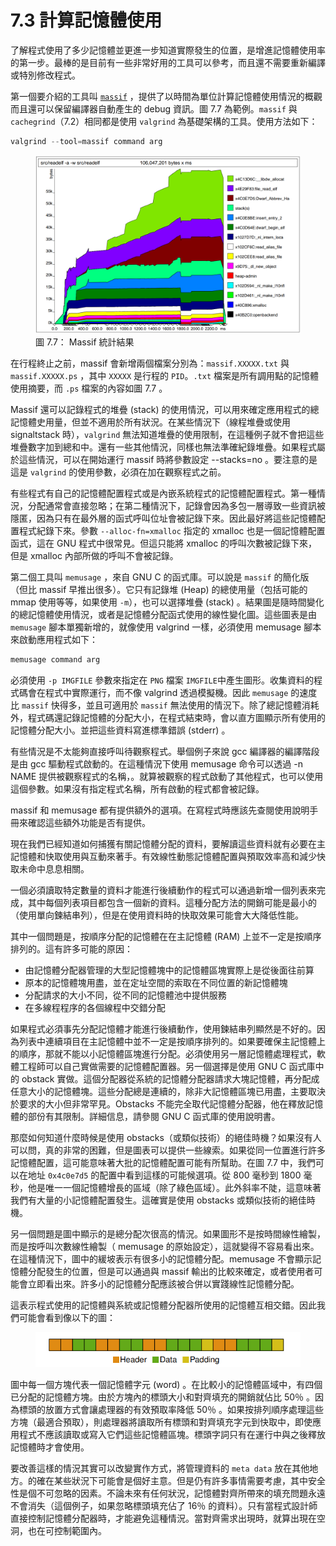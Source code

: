 # 7.3 計算記憶體使用

了解程式使用了多少記憶體並更進一步知道實際發生的位置，是增進記憶體使用率的第一步。最棒的是目前有一些非常好用的工具可以參考，而且還不需要重新編譯或特別修改程式。

第一個要介紹的工具叫 [`massif`](https://valgrind.org/docs/manual/ms-manual.html) ，提供了以時間為單位計算記憶體使用情況的概觀而且還可以保留編譯器自動產生的 debug 資訊。圖 7.7 為範例。`massif` 與 `cachegrind`（7.2）相同都是使用 `valgrind` 為基礎架構的工具。使用方法如下：

```c
valgrind --tool=massif command arg
```
<figure>
  <img src="../assets/figure-7.7.png" alt="圖 7.7： Massif 統計結果">
  <figcaption>圖 7.7： Massif 統計結果</figcaption>
</figure>

在行程終止之前，massif 會新增兩個檔案分別為：`massif.XXXXX.txt` 與 `massif.XXXXX.ps` ，其中 `XXXXX` 是行程的 `PID`。`.txt` 檔案是所有調用點的記憶體使用摘要，而 `.ps` 檔案的內容如圖 7.7 。

Massif 還可以記錄程式的堆疊 (stack) 的使用情況，可以用來確定應用程式的總記憶體史用量，但並不適用於所有狀況。在某些情況下（線程堆疊或使用 signaltstack 時），`valgrind` 無法知道堆疊的使用限制，在這種例子就不會把這些堆疊數字加到總和中。還有一些其他情況，同樣也無法準確紀錄堆疊。如果程式屬於這些情況，可以在開始運行 massif 時將參數設定 --stacks=no 。要注意的是這是 `valgrind` 的使用參數，必須在加在觀察程式之前。

有些程式有自己的記憶體配置程式或是內嵌系統程式的記憶體配置程式。第一種情況，分配通常會直接忽略；在第二種情況下，記錄會因為多包一層導致一些資訊被隱匿，因為只有在最外層的函式呼叫位址會被記錄下來。因此最好將這些記憶體配置程式紀錄下來。參數 `--alloc-fn=xmalloc` 指定的 xmalloc 也是一個記憶體配置函式，這在 GNU 程式中很常見。但這只能將 xmalloc 的呼叫次數被記錄下來，但是 xmalloc 內部所做的呼叫不會被記錄。

第二個工具叫 `memusage` ，來自 GNU C 的函式庫。可以說是 `massif` 的簡化版（但比 massif 早推出很多）。它只有記錄堆 (Heap) 的總使用量（包括可能的 mmap 使用等等，如果使用 `-m`），也可以選擇堆疊 (stack) 。結果圖是隨時間變化的總記憶體使用情況，或者是記憶體分配函式使用的線性變化圖。這些圖表是由 `memusage` 腳本單獨新增的，就像使用 valgrind 一樣，必須使用 memusage 腳本來啟動應用程式如下：

```c
memusage command arg
```

必須使用 `-p IMGFILE` 參數來指定在 `PNG` 檔案 `IMGFILE`中產生圖形。收集資料的程式碼會在程式中實際運行，而不像 valgrind 透過模擬機。因此 `memusage` 的速度比 `massif` 快得多，並且可適用於 `massif` 無法使用的情況下。除了總記憶體消耗外，程式碼還記錄記憶體的分配大小，在程式結束時，會以直方圖顯示所有使用的記憶體分配大小。並把這些資料寫進標準錯誤 (stderr) 。

有些情況是不太能夠直接呼叫待觀察程式。舉個例子來說 gcc 編譯器的編譯階段是由 gcc 驅動程式啟動的。在這種情況下使用 memusage 命令可以透過 -n NAME 提供被觀察程式的名稱，。就算被觀察的程式啟動了其他程式，也可以使用這個參數。如果沒有指定程式名稱，所有啟動的程式都會被記錄。

massif 和 memusage 都有提供額外的選項。在寫程式時應該先查閱使用說明手冊來確認這些額外功能是否有提供。

現在我們已經知道如何捕獲有關記憶體分配的資料，要解讀這些資料就有必要在主記憶體和快取使用與互動來著手。有效線性動態記憶體配置與預取效率高和減少快取未命中息息相關。

一個必須讀取特定數量的資料才能進行後續動作的程式可以通過新增一個列表來完成，其中每個列表項目都包含一個新的資料。這種分配方法的開銷可能是最小的（使用單向鍊結串列），但是在使用資料時的快取效果可能會大大降低性能。

其中一個問題是，按順序分配的記憶體在在主記憶體 (RAM) 上並不一定是按順序排列的。這有許多可能的原因：

- 由記憶體分配器管理的大型記憶體塊中的記憶體區塊實際上是從後面往前算
- 原本的記憶體塊用盡，並在定址空間的索取在不同位置的新記憶體塊
- 分配請求的大小不同，從不同的記憶體池中提供服務
- 在多線程程序的各個線程中交錯分配

如果程式必須事先分配記憶體才能進行後續動作，使用鍊結串列顯然是不好的。因為列表中連續項目在主記憶體中並不一定是按順序排列的。如果要確保主記憶體上的順序，那就不能以小記憶體區塊進行分配。必須使用另一層記憶體處理程式，軟體工程師可以自己實做需要的記憶體配置器。另一個選擇是使用 GNU C 函式庫中的 obstack 實做。這個分配器從系統的記憶體分配器請求大塊記憶體，再分配成任意大小的記憶體塊。這些分配總是連續的，除非大記憶體區塊已用盡，主要取決於要求的大小但非常罕見。Obstacks 不能完全取代記憶體分配器，他在釋放記憶體的部份有其限制。詳細信息，請參閱 GNU C 函式庫的使用說明書。

那麼如何知道什麼時候是使用 obstacks（或類似技術）的絕佳時機？如果沒有人可以問，真的非常的困難，但是圖表可以提供一些線索。如果從同一位置進行許多記憶體配置，這可能意味著大批的記憶體配置可能有所幫助。在圖 7.7 中，我們可以在地址 `0x4c0e7d5` 的配置中看到這樣的可能候選項。從 800 毫秒到 1800 毫秒，他是唯一一個記憶體增長的區域（除了綠色區域）。此外斜率不陡，這意味著我們有大量的小記憶體配置發生。這確實是使用 obstacks 或類似技術的絕佳時機。

另一個問題是圖中顯示的是總分配次很高的情況。如果圖形不是按時間線性繪製，而是按呼叫次數線性繪製（ memusage 的原始設定），這就變得不容易看出來。在這種情況下，圖中的緩坡表示有很多小的記憶體分配。memusage 不會顯示記憶體分配發生的位置，但是可以通過與 massif 輸出的比較來確定，或者使用者可能會立即看出來。許多小的記憶體分配應該被合併以實踐線性記憶體分配。

這表示程式使用的記憶體與系統或記憶體分配器所使用的記憶體互相交錯。因此我們可能會看到像以下的圖：

<figure>
  <img src="../assets/figure-7.7.1.png" alt="">
  <figcaption></figcaption>
</figure>

圖中每一個方塊代表一個記憶體字元 (word) 。在比較小的記憶體區域中，有四個已分配的記憶體方塊。由於方塊內的標頭大小和對齊填充的開銷就佔比 50％ 。因為標頭的放置方式會讓處理器的有效預取率降低 50％ 。如果按排列順序處理這些方塊（最適合預取），則處理器將讀取所有標頭和對齊填充字元到快取中，即使應用程式不應該讀取或寫入它們這些記憶體區塊。標頭字詞只有在運行中與之後釋放記憶體時才會使用。

要改善這樣的情況其實可以改變實作方式，將管理資料的 `meta data` 放在其他地方。的確在某些狀況下可能會是個好主意。但是仍有許多事情需要考慮，其中安全性是個不可忽略的因素。不論未來有任何狀況，記憶體對齊所帶來的填充問題永遠不會消失（這個例子，如果忽略標頭填充佔了 16％ 的資料）。只有當程式設計師直接控制記憶體分配器時，才能避免這種情況。當對齊需求出現時，就算出現在空洞，也在可控制範圍內。


